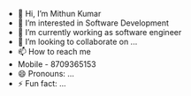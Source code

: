 - 👋 Hi, I’m Mithun Kumar
- 👀 I’m interested in Software Development
- 🌱 I’m currently working as software engineer
- 💞️ I’m looking to collaborate on ...
- 📫 How to reach me
- Mobile - 8709365153
- 😄 Pronouns: ...
- ⚡ Fun fact: ...

<!---
jacky-bgp/jacky-bgp is a ✨ special ✨ repository because its `README.md` (this file) appears on your GitHub profile.
You can click the Preview link to take a look at your changes.
--->
